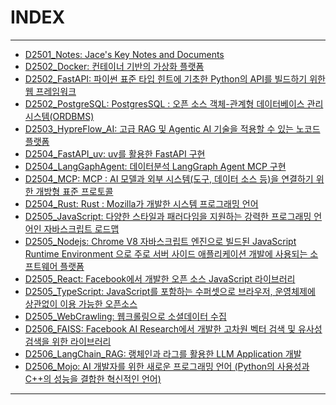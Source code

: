 # INDEX
---
- [D2501_Notes: Jace's Key Notes and Documents     ][D2501_01]
- [D2502_Docker: 컨테이너 기반의 가상화 플랫폼     ][D2502_01]
- [D2502_FastAPI: 파이썬 표준 타입 힌트에 기초한 Python의 API를 빌드하기 위한 웹 프레임워크     ][D2502_02]
- [D2502_PostgreSQL: PostgresSQL : 오픈 소스 객체-관계형 데이터베이스 관리 시스템(ORDBMS)     ][D2502_03]
- [D2503_HypreFlow_AI: 고급 RAG 및 Agentic AI 기술을 적용할 수 있는 노코드 플랫폼     ][D2503_01]
- [D2504_FastAPI_uv: uv를 활용한 FastAPI 구현     ][D2504_01]
- [D2504_LangGaphAgent: 데이터분석 LangGraph Agent MCP 구현     ][D2504_02]
- [D2504_MCP: MCP : AI 모델과 외부 시스템(도구, 데이터 소스 등)을 연결하기 위한 개방형 표준 프로토콜     ][D2504_03]
- [D2504_Rust: Rust : Mozilla가 개발한 시스템 프로그래밍 언어     ][D2504_04]
- [D2505_JavaScript: 다양한 스타일과 패러다임을 지원하는 강력한 프로그래밍 언어인 자바스크립트 로드맵     ][D2505_01]
- [D2505_Nodejs: Chrome V8 자바스크립트 엔진으로 빌드된 JavaScript Runtime Environment 으로 주로 서버 사이드 애플리케이션 개발에 사용되는 소프트웨어 플랫폼     ][D2505_02]
- [D2505_React: Facebook에서 개발한 오픈 소스 JavaScript 라이브러리     ][D2505_03]
- [D2505_TypeScript: JavaScript를 포함하는 수퍼셋으로 브라우저, 운영체제에 상관없이 이용 가능한 오픈소스     ][D2505_04]
- [D2505_WebCrawling: 웹크롤링으로 소셜데이터 수집     ][D2505_05]
- [D2506_FAISS: Facebook AI Research에서 개발한 고차원 벡터 검색 및 유사성 검색을 위한 라이브러리     ][D2506_01]
- [D2506_LangChain_RAG: 랭체인과 라그를 활용한 LLM Application 개발     ][D2506_02]
- [D2506_Mojo: AI 개발자를 위한 새로운 프로그래밍 언어 (Python의 사용성과 C++의 성능을 결합한 혁신적인 언어)     ][D2506_03]


---
[D2501_01]: https://github.com/JaceKim-TheAL/D2501_Notes 
[D2502_01]: https://github.com/JaceKim-TheAL/D2502_Docker 
[D2502_02]: https://github.com/JaceKim-TheAL/D2502_FastAPI 
[D2502_03]: https://github.com/JaceKim-TheAL/D2502_PostgreSQL 
[D2503_01]: https://github.com/JaceKim-TheAL/D2503_HypreFlow_AI 
[D2504_01]: https://github.com/JaceKim-TheAL/D2504_FastAPI_uv 
[D2504_02]: https://github.com/JaceKim-TheAL/D2504_LangGaphAgent 
[D2504_03]: https://github.com/JaceKim-TheAL/D2504_MCP 
[D2504_04]: https://github.com/JaceKim-TheAL/D2504_Rust 
[D2505_01]: https://github.com/JaceKim-TheAL/D2505_JavaScript 
[D2505_02]: https://github.com/JaceKim-TheAL/D2505_Nodejs 
[D2505_03]: https://github.com/JaceKim-TheAL/D2505_React 
[D2505_04]: https://github.com/JaceKim-TheAL/D2505_TypeScript 
[D2505_05]: https://github.com/JaceKim-TheAL/D2505_WebCrawling 
[D2506_01]: https://github.com/JaceKim-TheAL/D2506_FAISS 
[D2506_02]: https://github.com/JaceKim-TheAL/D2506_LangChain_RAG 
[D2506_03]: https://github.com/JaceKim-TheAL/D2506_Mojo 

